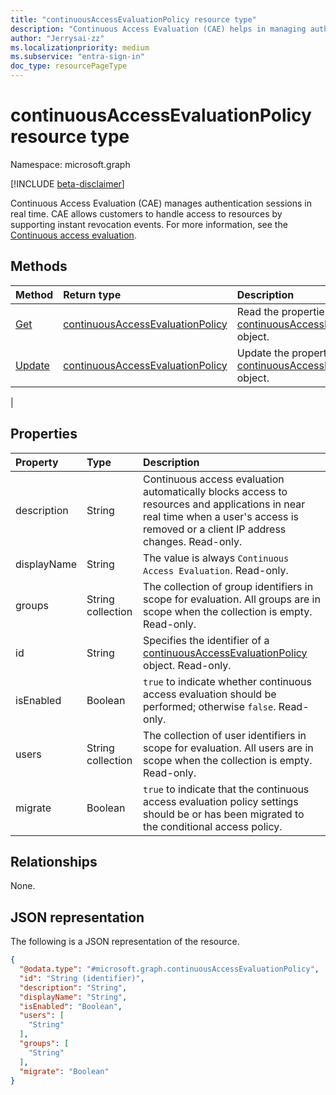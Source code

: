 ```yaml
---
title: "continuousAccessEvaluationPolicy resource type"
description: "Continuous Access Evaluation (CAE) helps in managing authentication sessions in real time. CAE allows customers to handle access to resources by supporting instant revocation events."
author: "Jerrysai-zz"
ms.localizationpriority: medium
ms.subservice: "entra-sign-in"
doc_type: resourcePageType
---
```


# continuousAccessEvaluationPolicy resource type

Namespace: microsoft.graph

[!INCLUDE [beta-disclaimer](../../includes/beta-disclaimer.md)]

Continuous Access Evaluation (CAE) manages authentication sessions in real time. CAE allows customers to handle access to resources by supporting instant revocation events.  For more information, see the [Continuous access evaluation](/azure/active-directory/fundamentals/concept-fundamentals-continuous-access-evaluation).

## Methods
|Method|Return type|Description|
|:---|:---|:---|
|[Get](../api/continuousaccessevaluationpolicy-get.md)|[continuousAccessEvaluationPolicy](../resources/continuousaccessevaluationpolicy.md)|Read the properties of a [continuousAccessEvaluationPolicy](../resources/continuousaccessevaluationpolicy.md) object.|
|[Update](../api/continuousaccessevaluationpolicy-update.md)|[continuousAccessEvaluationPolicy](../resources/continuousaccessevaluationpolicy.md)|Update the properties of a [continuousAccessEvaluationPolicy](../resources/continuousaccessevaluationpolicy.md) object.|
|
## Properties
|Property|Type|Description|
|:---|:---|:---|
|description|String|Continuous access evaluation automatically blocks access to resources and applications in near real time when a user's access is removed or a client IP address changes. Read-only.|
|displayName|String| The value is always `Continuous Access Evaluation`. Read-only.|
|groups|String collection|The collection of group identifiers in scope for evaluation. All groups are in scope when the collection is empty. Read-only.|
|id|String|Specifies the identifier of a [continuousAccessEvaluationPolicy](#continuousaccessevaluationpolicy-resource-type) object. Read-only.|
|isEnabled|Boolean| `true` to indicate whether continuous access evaluation should be performed; otherwise `false`. Read-only.|
|users|String collection|The collection of user identifiers in scope for evaluation. All users are in scope when the collection is empty. Read-only.|
|migrate|Boolean| `true` to indicate that the continuous access evaluation policy settings should be or has been migrated to the conditional access policy. |
## Relationships
None.

## JSON representation
The following is a JSON representation of the resource.
<!-- {
  "blockType": "resource",
  "keyProperty": "id",
  "@odata.type": "microsoft.graph.continuousAccessEvaluationPolicy",
  "baseType": "microsoft.graph.entity",
  "openType": false
}
-->
``` json
{
  "@odata.type": "#microsoft.graph.continuousAccessEvaluationPolicy",
  "id": "String (identifier)",
  "description": "String",
  "displayName": "String",
  "isEnabled": "Boolean",
  "users": [
    "String"
  ],
  "groups": [
    "String"
  ],
  "migrate": "Boolean"
}
```
